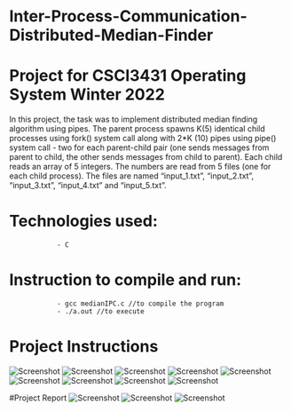 # Inter-Process-Communication-Distributed-Median-Finder
# Project for CSCI3431 Operating System Winter 2022
In this project, the task was to implement distributed median finding algorithm using pipes. 
The parent process spawns K(5) identical child processes using fork() system call along with 2*K (10) pipes using pipe() system call - two for each parent-child pair (one sends messages from parent to child, the other sends messages from child to parent). Each child reads an array of 5 integers. The numbers are read from 5 files (one for each child process). The files are named “input_1.txt”, “input_2.txt”, “input_3.txt”, “input_4.txt” and “input_5.txt”.
# Technologies used:
                - C
# Instruction to compile and run:
                - gcc medianIPC.c //to compile the program
                - ./a.out //to execute
                
# Project Instructions
![Screenshot](instructions/Project1-1.png)
![Screenshot](instructions/Project1-2.png)
![Screenshot](instructions/Project1-3.png)
![Screenshot](instructions/Project1-4.png)
![Screenshot](instructions/Project1-5.png)
![Screenshot](instructions/Project1-6.png)
![Screenshot](instructions/Project1-7.png)
![Screenshot](instructions/Project1-8.png)
![Screenshot](instructions/Project1-9.png)

#Project Report
![Screenshot](Project1Report/page0001.jpg)
![Screenshot](Project1Report/page0002.jpg)
![Screenshot](Project1Report/page0003.jpg)
